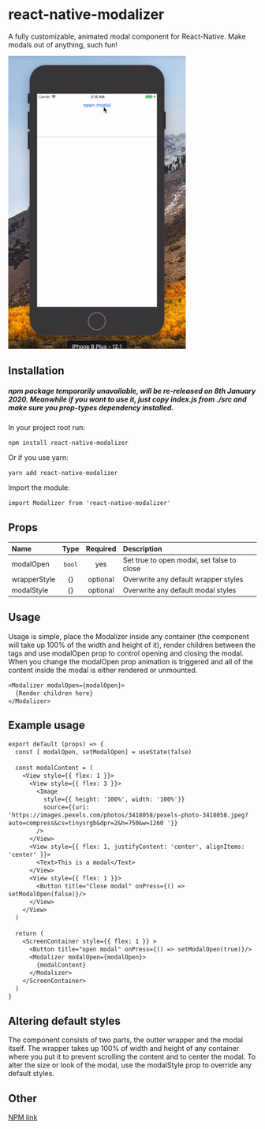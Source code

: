 # react-native-modalizer
A fully customizable, animated modal component for React-Native. Make modals out of anything, such fun!

![](modal_small.gif)

## Installation

##### npm package temporarily unavailable, will be re-released on 8th January 2020. Meanwhile if you want to use it, just copy index.js from ./src and make sure you prop-types dependency installed.

In your project root run:

```
npm install react-native-modalizer
```

Or if you use yarn:
```
yarn add react-native-modalizer
```

Import the module:

```
import Modalizer from 'react-native-modalizer'
```

## Props

| Name     |   Type   |   Required   | Description  |
| :------- | :------: | :---------: | :----------- |
| modalOpen   | `bool` | yes  | Set true to open modal, set false to close |
| wrapperStyle  |  {}  |   optional   | Overwrite any default wrapper styles |
| modalStyle |  {}  |   optional    | Overwrite any default modal styles |

## Usage

Usage is simple, place the Modalizer inside any container (the component will take up 100% of the width and height of it), render children between the tags and use modalOpen prop to control opening and closing the modal. When you change the modalOpen prop animation is triggered and all of the content inside the modal is either rendered or unmounted.

```
<Modalizer modalOpen={modalOpen}>
  {Render children here}
</Modalizer>
```

## Example usage

```
export default (props) => {
  const [ modalOpen, setModalOpen] = useState(false)
  
  const modalContent = (
    <View style={{ flex: 1 }}>
      <View style={{ flex: 3 }}>
        <Image 
          style={{ height: '100%', width: '100%'}}
          source={{uri: 'https://images.pexels.com/photos/3418058/pexels-photo-3418058.jpeg?auto=compress&cs=tinysrgb&dpr=2&h=750&w=1260 '}}
        />
      </View>
      <View style={{ flex: 1, justifyContent: 'center', alignItems: 'center' }}>
        <Text>This is a modal</Text> 
      </View>
      <View style={{ flex: 1 }}>
        <Button title="Close modal" onPress={() => setModalOpen(false)}/>
      </View>
    </View>
  )

  return (
    <ScreenContainer style={{ flex: 1 }} >
      <Button title="open modal" onPress={() => setModalOpen(true)}/>
      <Modalizer modalOpen={modalOpen}>
        {modalContent}
      </Modalizer>
    </ScreenContainer>
  )
}
```

## Altering default styles

The component consists of two parts, the outter wrapper and the modal itself. The wrapper takes up 100% of width and height of any container where you put it to prevent scrolling the content and to center the modal. To alter the size or look of the modal, use the modalStyle prop to override any default styles.

## Other

[NPM link](https://www.npmjs.com/package/react-native-modalizer)


